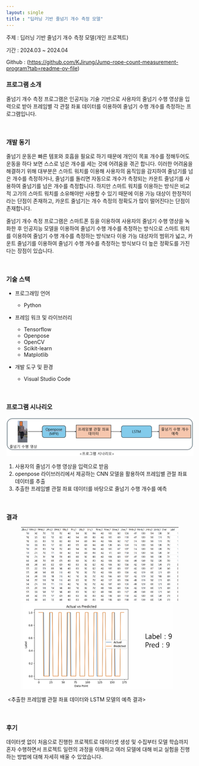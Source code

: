 ```yaml
---
layout: single
title : "딥러닝 기반 줄넘기 개수 측정 모델"
---
```




주제 : 딥러닝 기반 줄넘기 개수 측정 모델(개인 프로젝트)

기간 : 2024.03 ~ 2024.04

Github : (https://github.com/KJirung/Jump-rope-count-measurement-program?tab=readme-ov-file)





### 프로그램 소개

줄넘기 개수 측정 프로그램은 인공지능 기술 기반으로 사용자의 줄넘기 수행 영상을 입력으로 받아 프레임별 각 관절 좌표 데이터를 이용하여 줄넘기 수행 개수를 측정하는 프로그램입니다.

<br/>

### 개발 동기

줄넘기 운동은 빠른 템포와 호흡을 필요로 하기 때문에 개인이 목표 개수를 정해두어도 운동을 하다 보면 스스로 넘은 개수를 세는 것에 어려움을 겪곤 합니다. 이러한 어려움을 해결하기 위해 대부분은 스마트 워치를 이용해 사용자의 움직임을 감지하여 줄넘기를 넘은 개수를 측정하거나, 줄넘기를 돌리면 자동으로 개수가 측정되는 카운트 줄넘기를 사용하여 줄넘기를 넘은 개수를 측정합니다. 하지만 스마트 워치를 이용하는 방식은 비교적 고가의 스마트 워치를 소유해야만 사용할 수 있기 때문에 이용 가능 대상이 한정적이라는 단점이 존재하고, 카운트 줄넘기는 개수 측정의 정확도가 많이 떨어진다는 단점이 존재합니다.

줄넘기 개수 측정 프로그램은 스마트폰 등을 이용하여 사용자의 줄넘기 수행 영상을 녹화한 후 인공지능 모델을 이용하여 줄넘기 수행 개수를 측정하는 방식으로 스마트 워치를 이용하여 줄넘기 수행 개수를 측정하는 방식보다 이용 가능 대상자의 범위가 넓고, 카운트 줄넘기를 이용하여 줄넘기 수행 개수를 측정하는 방식보다 더 높은 정확도를 가진다는 장점이 있습니다.

<br/>

### 기술 스택

- 프로그래밍 언어
  - Python

- 프레임 워크 및 라이브러리
  - Tensorflow
  - Openpose
  - OpenCV
  - Scikit-learn
  - Matplotlib
- 개발 도구 및 환경
  - Visual Studio Code

<br/>

### 프로그램 시나리오



![image-20240607181724003](../images/2024-06-07-Jumprope/image-20240607181724003.png)

1. 사용자의 줄넘기 수행 영상을 입력으로 받음
2. openpose 라이브러리에서 제공하는 CNN 모델을 활용하여 프레임별 관절 좌표 데이터를 추출
3. 추출한 프레임별 관절 좌표 데이터를 바탕으로 줄넘기 수행 개수를 예측



<br/>

### 결과

<figure class="half">
  <img src="../images/2024-06-07-Jumprope/image-20240607183525170.png" alt="image-20240607182722086" width="470" height="200;" />
  <img src="../images/2024-06-07-Jumprope/image-20240607183900217.png" alt="image-20240607182722086" style="zoom:40%;" />
</figure>

​                                                   <추출한 프레임별 관절 좌표 데이터와 LSTM 모델의 예측 결과>

<br/>

### 후기

데이터셋 없이 처음으로 진행한 프로젝트로 데이터셋 생성 및 수집부터 모델 학습까지 혼자 수행하면서 프로젝트 일련의 과정을 이해하고 여러 모델에 대해 비교 실험을 진행하는 방법에 대해 자세히 배울 수 있었습니다.

